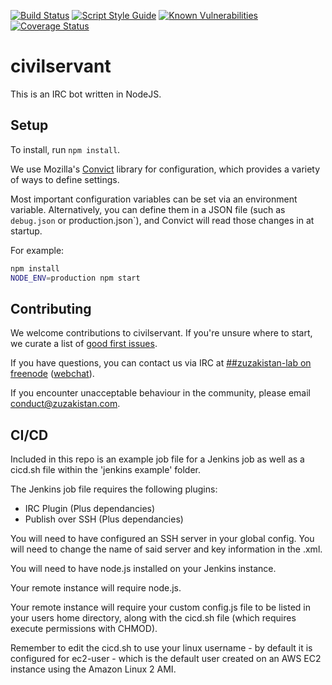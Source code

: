 [![Build Status](https://travis-ci.org/zuzakistan/civilservant.svg)](https://travis-ci.org/zuzakistan/civilservant)
[![Script Style Guide](https://img.shields.io/badge/code_style-standard-brightgreen.svg)](https://standardjs.com)
[![Known Vulnerabilities](https://snyk.io/test/github/zuzakistan/civilservant/master/badge.svg)](https://snyk.io/test/github/zuzakistan/civilservant)
[![Coverage Status](https://coveralls.io/repos/github/zuzakistan/civilservant/badge.svg?branch=master)](https://coveralls.io/github/zuzakistan/civilservant?branch=master)

# civilservant

This is an IRC bot written in NodeJS.

## Setup

To install, run `npm install`.

We use Mozilla's [Convict](https://github.com/mozilla/node-convict) library for
configuration, which provides a variety of ways to define settings.

Most important configuration variables can be set via an environment variable.
Alternatively, you can define them in a JSON file (such as `debug.json` or
production.json`), and Convict will read those changes in at startup.

For example:
```sh
npm install
NODE_ENV=production npm start
```

## Contributing
We welcome contributions to civilservant.
If you're unsure where to start, we curate a list of [good first issues](https://github.com/zuzakistan/civilservant/labels/good%20first%20issue).

If you have questions, you can contact us via IRC at [##zuzakistan-lab on freenode](irc://chat.freenode.net/##zuzakistan-lab)
([webchat](https://kiwiirc.com/nextclient/irc.freenode.net/##zuzakistan-lab)).

If you encounter unacceptable behaviour in the community, please email conduct@zuzakistan.com.

## CI/CD
Included in this repo is an example job file for a Jenkins job as well as a cicd.sh file within the 'jenkins example' folder.

The Jenkins job file requires the following plugins:
- IRC Plugin (Plus dependancies)
- Publish over SSH (Plus dependancies)

You will need to have configured an SSH server in your global config. You will need to change the name of said server and key information in the .xml.

You will need to have node.js installed on your Jenkins instance.

Your remote instance will require node.js.

Your remote instance will require your custom config.js file to be listed in your users home directory, along with the cicd.sh file (which requires execute permissions with CHMOD).

Remember to edit the cicd.sh to use your linux username - by default it is configured for ec2-user - which is the default user created on an AWS EC2 instance using the Amazon Linux 2 AMI.
